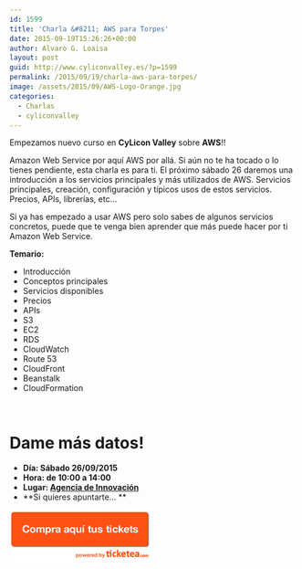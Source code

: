 ```yaml
---
id: 1599
title: 'Charla &#8211; AWS para Torpes'
date: 2015-09-19T15:26:26+00:00
author: Alvaro G. Loaisa
layout: post
guid: http://www.cyliconvalley.es/?p=1599
permalink: /2015/09/19/charla-aws-para-torpes/
image: /assets/2015/09/AWS-Logo-Orange.jpg
categories:
  - Charlas
  - cyliconvalley
---
```

Empezamos nuevo curso en **CyLicon Valley** sobre **AWS**!!

Amazon Web Service por aquí AWS por allá. Si aún no te ha tocado o lo tienes pendiente, esta charla es para ti. El próximo sábado 26 daremos una introducción a los servicios principales y más utilizados de AWS. Servicios principales, creación, configuración y típicos usos de estos servicios. Precios, APIs, librerías, etc&#8230;

Si ya has empezado a usar AWS pero solo sabes de algunos servicios concretos, puede que te venga bien aprender que más puede hacer por ti Amazon Web Service.

**Temario:**

  * Introducción
  * Conceptos principales
  * Servicios disponibles
  * Precios
  * APIs
  * S3
  * EC2
  * RDS
  * CloudWatch
  * Route 53
  * CloudFront
  * Beanstalk
  * CloudFormation

&nbsp;

# Dame más datos!

  * **Día: Sábado 26/09/2015**
  * **Hora: de 10:00 a 14:00**
  * **Lugar: <a href="https://www.google.es/maps/place/Agencia+de+Innovaci%C3%B3n/@41.618862,-4.747401,17z/data=!3m1!4b1!4m2!3m1!1s0xd476cde13c9d9df:0xc54421ea5d686678" target="_blank">Agencia de Innovación</a>**
  * **Si quieres apuntarte… **

<a href="https://www.ticketea.com/entradas-charla-charla-aws-para-torpes/" target="_blank"><img class="aligncenter" title="Entradas" src="/assets/2014/04/buyhere1.png" alt="" width="250" height="90" /></a>